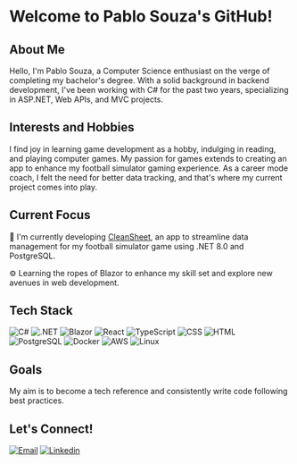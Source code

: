 # Welcome to Pablo Souza's GitHub!

## About Me
Hello, I'm Pablo Souza, a Computer Science enthusiast on the verge of completing my bachelor's degree. With a solid background in backend development, I've been working with C# for the past two years, specializing in ASP.NET, Web APIs, and MVC projects.

## Interests and Hobbies 
I find joy in learning game development as a hobby, indulging in reading, and playing computer games. My passion for games extends to creating an app to enhance my football simulator gaming experience. As a career mode coach, I felt the need for better data tracking, and that's where my current project comes into play.

## Current Focus

🚀 I'm currently developing [CleanSheet](https://github.com/souzapablo/cleansheet), an app to streamline data management for my football simulator game using .NET 8.0 and PostgreSQL.

⚙️ Learning the ropes of Blazor to enhance my skill set and explore new avenues in web development.

## Tech Stack 
![C#](https://img.shields.io/badge/C%23-gray?style=plastic&logo=csharp)
![.NET](https://img.shields.io/badge/.NET-gray?style=plastic&logo=.net)
![Blazor](https://img.shields.io/badge/Blazor-gray?style=plastic&logo=blazor)
![React](https://img.shields.io/badge/React-gray?style=plastic&logo=react)
![TypeScript](https://img.shields.io/badge/TypeScript-gray?style=plastic&logo=typescript)
![CSS](https://img.shields.io/badge/CSS-gray?style=plastic&logo=css3)
![HTML](https://img.shields.io/badge/HTML-gray?style=plastic&logo=html5)
![PostgreSQL](https://img.shields.io/badge/PostgreSQL-gray?style=plastic&logo=postgresql)
![Docker](https://img.shields.io/badge/Docker-gray?style=plastic&logo=docker)
![AWS](https://img.shields.io/badge/AWS-gray?style=plastic&logo=amazonaws)
![Linux](https://img.shields.io/badge/Linux-gray?style=plastic&logo=linux)

## Goals

My aim is to become a tech reference and consistently write code following best practices.
## Let's Connect!

[![Email](https://img.shields.io/badge/pablo.osouza@outlook.com-blue?style=for-the-badge&logo=microsoftoutlook)](mailto:pablo.osouza@outlook.com) 
[![Linkedin](https://img.shields.io/badge/szpbl-blue?style=for-the-badge&logo=linkedin)](https://www.linkedin.com/in/szpbl/)
